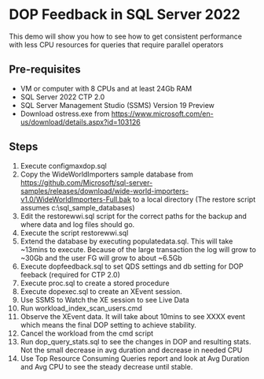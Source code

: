 # DOP Feedback in SQL Server 2022

This demo will show you how to see how to get consistent performance with less CPU resources for queries that require parallel operators

## Pre-requisites

- VM or computer with 8 CPUs and at least 24Gb RAM
- SQL Server 2022 CTP 2.0
- SQL Server Management Studio (SSMS) Version 19 Preview
- Download ostress.exe from https://www.microsoft.com/en-us/download/details.aspx?id=103126

## Steps

1. Execute configmaxdop.sql
2. Copy the WideWorldImporters sample database from https://github.com/Microsoft/sql-server-samples/releases/download/wide-world-importers-v1.0/WideWorldImporters-Full.bak to a local directory (The restore script assumes c:\sql_sample_databases)
3. Edit the restorewwi.sql script for the correct paths for the backup and where data and log files should go.
4. Execute the script restorewwi.sql
5. Extend the database by executing populatedata.sql. This will take ~13mins to execute. Because of the large transaction the log will grow to ~30Gb and the user FG will grow to about ~6.5Gb
6. Execute dopfeedback.sql to set QDS settings and db setting for DOP feeback (required for CTP 2.0)
7. Execute proc.sql to create a stored procedure
8. Execute dopexec.sql to create an XEvent session.
9. Use SSMS to Watch the XE session to see Live Data
10. Run workload_index_scan_users.cmd
11. Observe the XEvent data. It will take about 10mins to see XXXX event which means the final DOP setting to achieve stability.
12. Cancel the workload from the cmd script
13. Run dop_query_stats.sql to see the changes in DOP and resulting stats. Not the small decrease in avg duration and decrease in needed CPU
14. Use Top Resource Consuming Queries report and look at Avg Duration and Avg CPU to see the steady decrease until stable.
